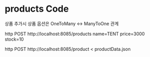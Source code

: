 # products Code 
상품 추가시 상품 옵션은 OneToMany <-> ManyToOne 관계  
 

http POST http://localhost:8085/products name=TENT price=3000 stock=10

http POST http://localhost:8085/product < productData.json 
